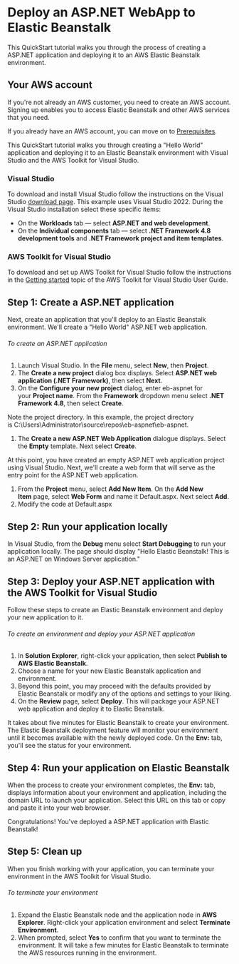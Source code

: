 # Deploy an ASP.NET WebApp to Elastic Beanstalk

This QuickStart tutorial walks you through the process of creating a ASP.NET application and deploying it to an AWS Elastic Beanstalk environment.

## Your AWS account

If you're not already an AWS customer, you need to create an AWS account. Signing up enables you to access Elastic Beanstalk and other AWS services that you need.

If you already have an AWS account, you can move on to [Prerequisites](https://docs.aws.amazon.com/elasticbeanstalk/latest/dg/aspnet-quickstart.html#aspnet-quickstart-prereq).

This QuickStart tutorial walks you through creating a "Hello World" application and deploying it to an Elastic Beanstalk environment with Visual Studio and the AWS Toolkit for Visual Studio.

### Visual Studio

To download and install Visual Studio follow the instructions on the Visual Studio [download page](https://visualstudio.microsoft.com/downloads/). This example uses Visual Studio 2022. During the Visual Studio installation select these specific items:

*   On the **Workloads** tab — select **ASP.NET and web development**.
*   On the **Individual components** tab — select **.NET Framework 4.8 development tools** and **.NET Framework project and item templates**.

### AWS Toolkit for Visual Studio

To download and set up AWS Toolkit for Visual Studio follow the instructions in the [Getting started](https://docs.aws.amazon.com/toolkit-for-visual-studio/latest/user-guide/getting-set-up.html) topic of the AWS Toolkit for Visual Studio User Guide.

## Step 1: Create a ASP.NET application

Next, create an application that you'll deploy to an Elastic Beanstalk environment. We'll create a "Hello World" ASP.NET web application.

###### To create an ASP.NET application

1.  Launch Visual Studio. In the **File** menu, select **New**, then **Project**.
2.  The **Create a new project** dialog box displays. Select **ASP.NET web application (.NET Framework)**, then select **Next**.
3.  On the **Configure your new project** dialog, enter eb-aspnet for your **Project name**. From the **Framework** dropdown menu select **.NET Framework 4.8**, then select **Create**.

Note the project directory. In this example, the project directory is C:\\Users\\Administrator\\source\\repos\\eb-aspnet\\eb-aspnet.

1.  The **Create a new ASP.NET Web Application** dialogue displays. Select the **Empty** template. Next select **Create**.

At this point, you have created an empty ASP.NET web application project using Visual Studio. Next, we'll create a web form that will serve as the entry point for the ASP.NET web application.

1.  From the **Project** menu, select **Add New Item**. On the **Add New Item** page, select **Web Form** and name it Default.aspx. Next select **Add**.
2.  Modify the code at Default.aspx

## Step 2: Run your application locally

In Visual Studio, from the **Debug** menu select **Start Debugging** to run your application locally. The page should display "Hello Elastic Beanstalk! This is an ASP.NET on Windows Server application."

## Step 3: Deploy your ASP.NET application with the AWS Toolkit for Visual Studio

Follow these steps to create an Elastic Beanstalk environment and deploy your new application to it.

###### To create an environment and deploy your ASP.NET application

1.  In **Solution Explorer**, right-click your application, then select **Publish to AWS Elastic Beanstalk**.
2.  Choose a name for your new Elastic Beanstalk application and environment.
3.  Beyond this point, you may proceed with the defaults provided by Elastic Beanstalk or modify any of the options and settings to your liking.
4.  On the **Review** page, select **Deploy**. This will package your ASP.NET web application and deploy it to Elastic Beanstalk.

It takes about five minutes for Elastic Beanstalk to create your environment. The Elastic Beanstalk deployment feature will monitor your environment until it becomes available with the newly deployed code. On the **Env:<environment name>** tab, you'll see the status for your environment.

## Step 4: Run your application on Elastic Beanstalk

When the process to create your environment completes, the **Env:<environment name>** tab, displays information about your environment and application, including the domain URL to launch your application. Select this URL on this tab or copy and paste it into your web browser.

Congratulations! You've deployed a ASP.NET application with Elastic Beanstalk!

## Step 5: Clean up

When you finish working with your application, you can terminate your environment in the AWS Toolkit for Visual Studio.

###### To terminate your environment

1.  Expand the Elastic Beanstalk node and the application node in **AWS Explorer**. Right-click your application environment and select **Terminate Environment**.
2.  When prompted, select **Yes** to confirm that you want to terminate the environment. It will take a few minutes for Elastic Beanstalk to terminate the AWS resources running in the environment.
